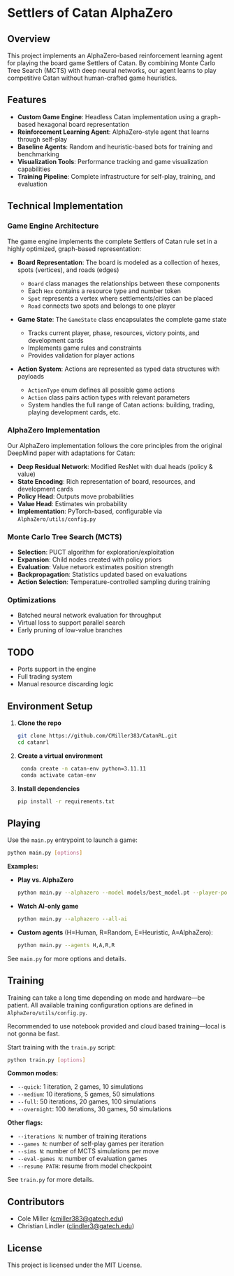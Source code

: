 # Settlers of Catan AlphaZero

## Overview
This project implements an AlphaZero-based reinforcement learning agent for playing the board game Settlers of Catan. By combining Monte Carlo Tree Search (MCTS) with deep neural networks, our agent learns to play competitive Catan without human-crafted game heuristics.

## Features
- **Custom Game Engine**: Headless Catan implementation using a graph-based hexagonal board representation
- **Reinforcement Learning Agent**: AlphaZero-style agent that learns through self-play
- **Baseline Agents**: Random and heuristic-based bots for training and benchmarking
- **Visualization Tools**: Performance tracking and game visualization capabilities
- **Training Pipeline**: Complete infrastructure for self-play, training, and evaluation

## Technical Implementation

### Game Engine Architecture

The game engine implements the complete Settlers of Catan rule set in a highly optimized, graph-based representation:

- **Board Representation**: The board is modeled as a collection of hexes, spots (vertices), and roads (edges)
  - `Board` class manages the relationships between these components
  - Each `Hex` contains a resource type and number token
  - `Spot` represents a vertex where settlements/cities can be placed
  - `Road` connects two spots and belongs to one player

- **Game State**: The `GameState` class encapsulates the complete game state
  - Tracks current player, phase, resources, victory points, and development cards
  - Implements game rules and constraints
  - Provides validation for player actions

- **Action System**: Actions are represented as typed data structures with payloads
  - `ActionType` enum defines all possible game actions
  - `Action` class pairs action types with relevant parameters
  - System handles the full range of Catan actions: building, trading, playing development cards, etc.

### AlphaZero Implementation

Our AlphaZero implementation follows the core principles from the original DeepMind paper with adaptations for Catan:

- **Deep Residual Network**: Modified ResNet with dual heads (policy & value)
- **State Encoding**: Rich representation of board, resources, and development cards
- **Policy Head**: Outputs move probabilities
- **Value Head**: Estimates win probability
- **Implementation**: PyTorch-based, configurable via `AlphaZero/utils/config.py`

### Monte Carlo Tree Search (MCTS)

- **Selection**: PUCT algorithm for exploration/exploitation
- **Expansion**: Child nodes created with policy priors
- **Evaluation**: Value network estimates position strength
- **Backpropagation**: Statistics updated based on evaluations
- **Action Selection**: Temperature-controlled sampling during training

### Optimizations

- Batched neural network evaluation for throughput
- Virtual loss to support parallel search
- Early pruning of low-value branches

## TODO
- Ports support in the engine
- Full trading system
- Manual resource discarding logic

## Environment Setup

1. **Clone the repo**  
   ```bash
   git clone https://github.com/CMiller383/CatanRL.git
   cd catanrl
   ```
2. **Create a virtual environment**  
   ```bash
    conda create -n catan-env python=3.11.11
    conda activate catan-env
   ```
3. **Install dependencies**  
   ```bash
   pip install -r requirements.txt
   ```

## Playing

Use the `main.py` entrypoint to launch a game:
```bash
python main.py [options]
```

**Examples:**
- **Play vs. AlphaZero**  
  ```bash
  python main.py --alphazero --model models/best_model.pt --player-position 1
  ```
- **Watch AI-only game**  
  ```bash
  python main.py --alphazero --all-ai
  ```
- **Custom agents** (H=Human, R=Random, E=Heuristic, A=AlphaZero):  
  ```bash
  python main.py --agents H,A,R,R
  ```
See `main.py` for more options and details.
## Training

Training can take a long time depending on mode and hardware—be patient. All available training configuration options are defined in `AlphaZero/utils/config.py`.

Recommended to use notebook provided and cloud based training—local is not gonna be fast.

Start training with the `train.py` script:
```bash
python train.py [options]
```

**Common modes:**
- `--quick`: 1 iteration, 2 games, 10 simulations
- `--medium`: 10 iterations, 5 games, 50 simulations
- `--full`: 50 iterations, 20 games, 100 simulations
- `--overnight`: 100 iterations, 30 games, 50 simulations

**Other flags:**
- `--iterations N`: number of training iterations
- `--games N`: number of self-play games per iteration
- `--sims N`: number of MCTS simulations per move
- `--eval-games N`: number of evaluation games
- `--resume PATH`: resume from model checkpoint

See `train.py` for more details.

## Contributors
- Cole Miller ([cmiller383@gatech.edu](mailto:cmiller383@gatech.edu))
- Christian Lindler ([clindler3@gatech.edu](mailto:clindler3@gatech.edu))

## License
This project is licensed under the MIT License.

